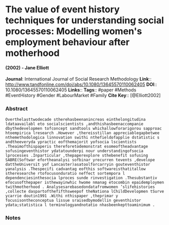 # The value of event history techniques for understanding social processes: Modelling women's employment behaviour after motherhood
#### (2002) - Jane Elliott
**Journal**: International Journal of Social Research Methodology
**Link**:: http://www.tandfonline.com/doi/abs/10.1080/13645570110062405
**DOI**:: 10.1080/13645570110062405
**Links**:: 
**Tags**:: #paper #Methods #EventHistory #Gender #LabourMarket #Family 
**Cite Key**:: [@Elliott2002]

### Abstract

```
Overthelasttwodecade stherehasbeenanincreas einthelongitudina ldataavailabl eto socialscientists ,andthishasbeenaccompanie dbythedevelopmen tofconcept sandtools whichallowforarigorou sapproac htoempirica lresearch .However ,thereisstillan appreciablegapbetwee nthemethodologica linnovation swithi nthefieldofapplie dstatistic s andtheeveryda ypractic eofthemajorit yofsocia lscientists .Theaimofthispaperis thereforetodemonstrat esomeoftheadvantage sofusingeventhistor ydatatounderpi nour understandingofsocia lprocesses .Inparticular ,thepaperexplore sthebenefit sofusing SABRE(Softwar efortheanalysi sofbinar yrecurren tevents ,develope dattheUniversit yof Lancaster)asatoolforcarryin gouteventhistor yanalysis .Thespecifi cadvantag eofthis softwareisthatitallow stheresearche rtofocusonduratio neffect sortempora l dependenciesinthesocia lproces sunde rinvestigation .Thesubstantiv efocusofthepaper isthewayinwhic hwome nmanag etocombin epaidemploymen twithmotherhood . Analysesarebasedondatafromwomen ’slifehistories ,collecte daspartofthefifthsweepof theNationa lChildDevelopmen tSurve ycarrie doutin1991 .Withi nthispaper ,theprimar y focusisontheconceptua lissue sraisedbymodellin geventhistor ydata;statistica l terminologyandnotatio nhasbeenkepttoaminimum .
```

### Notes

